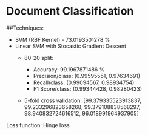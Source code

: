 # Document Classification

##Techniques:

* SVM (RBF Kernel) - 73.0193501278 %
* Linear SVM with Stocastic Gradient Descent
  - 80-20 split:
    - Accuracy: 99.1967871486 %
    - Precision/class: (0.99595551,  0.97634691)
    - Recall/class: (0.99094567,  0.98934754)
    - F1 Score/class: (0.99344428,  0.98280423)
  
  - 5-fold cross validation: [99.379335523913837, 99.233296823658268, 99.379108838568297, 98.940832724616512, 96.018991964937905]
  
Loss function: Hinge loss
